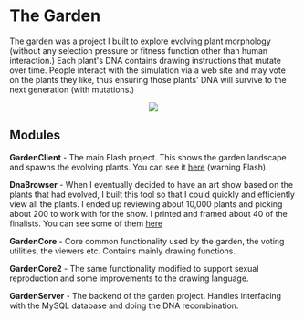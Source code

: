 # The Garden

The garden was a project I built to explore evolving plant morphology (without any selection pressure or fitness function other than human interaction.) Each plant's DNA contains drawing instructions that mutate over time. People interact with the simulation via a web site and may vote on the plants they like, thus ensuring those plants' DNA will survive to the next generation (with mutations.)

<p align="center"><img src="http://nateboxer.net/i/garden.jpg"/></p>

## Modules

**GardenClient** - The main Flash project. This shows the garden landscape and spawns the evolving plants. You can see it [here](http://nateboxer.net/garden/) (warning Flash).

**DnaBrowser** - When I eventually decided to have an art show based on the plants that had evolved, I built this tool so that I could quickly and efficiently view all the plants. I ended up reviewing about 10,000 plants and picking about 200 to work with for the show. I printed and framed about 40 of the finalists. You can see some of them [here](http://nateboxer.net/art/2009/)

**GardenCore** - Core common functionality used by the garden, the voting utilities, the viewers etc. Contains mainly drawing functions.

**GardenCore2** - The same functionality modified to support sexual reproduction and some improvements to the drawing language.

**GardenServer** - The backend of the garden project. Handles interfacing with the MySQL database and doing the DNA recombination.
